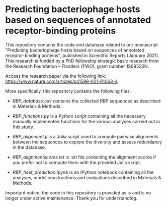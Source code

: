 # Predicting bacteriophage hosts based on sequences of annotated receptor-binding proteins
This repository contains the code and database related to our manuscript "Predicting bacteriophage hosts based on sequences of annotated receptor-binding proteins", published in Scientific Reports (January 2021). This research is funded by a PhD fellowship strategic basic research from the Research Foundation – Flanders (FWO), grant number 1S69520N. 

Access the research paper via the following link: https://www.nature.com/articles/s41598-021-81063-4

More specifically, this repository contains the following files:
* <i>RBP_database.csv</i> contains the collected RBP sequences as described in Materials & Methods.

* <i>RBP_functions.py</i> is a Python script containing all the necessary manually implemented functions for the various analyses carried out in this study.

* <i>RBP_alignment.jl</i> is a Julia script used to compute pairwise alignments between the sequences to explore the diversity and assess redundancy in the database.

* <i>RBP_alignmentscores.txt</i> is .txt file containing the alignment scores if you prefer not to compute them with the provided Julia script.

* <i>RBP_host_prediction.ipynb</i> is an IPython notebook containing all the analyses, model constructions and evaluations described in Materials & Methods.

Important notice: the code in this repository is provided as is and is no longer under active maintenance. Thank you for understanding.
